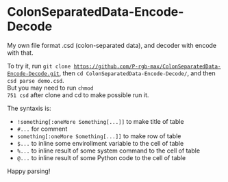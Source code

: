 # ColonSeparatedData-Encode-Decode
My own file format .csd (colon-separated data), and decoder with encode with that.

To try it, run <code>git clone https://github.com/P-rgb-max/ColonSeparatedData-Encode-Decode.git</code>, then <code>cd ColonSeparatedData-Encode-Decode/</code>, and then <code>csd parse demo.csd</code>.<br>
But you may need to run <code>chmod 751 csd</code> after clone and cd to make possible run it.

The syntaxis is:
 - <code>!something[:oneMore Something[...]]</code> to make title of table
 - <code>#...</code> for comment
 - <code>something[:oneMore Something[...]]</code> to make row of table
 - <code>$...</code> to inline some envirollment variable to the cell of table
 - <code>%...</code> to inline result of some system command to the cell of table
 - <code>@...</code> to inline result of some Python code to the cell of table

Happy parsing!
